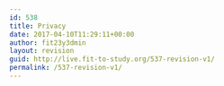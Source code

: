 ```yaml
---
id: 538
title: Privacy
date: 2017-04-10T11:29:11+00:00
author: fit23y3dmin
layout: revision
guid: http://live.fit-to-study.org/537-revision-v1/
permalink: /537-revision-v1/
---
```

